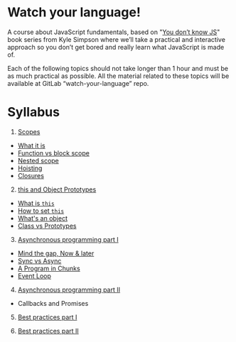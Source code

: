# Watch your language!

A course about JavaScript fundamentals, based on "[You don’t know JS](https://github.com/getify/You-Dont-Know-JS)" book series from Kyle Simpson where we’ll take a practical and interactive approach so you don’t get bored and really learn what JavaScript is made of.

Each of the following topics should not take longer than 1 hour and must be as much practical as possible. All the material related to these topics will be available at GitLab “watch-your-language” repo.

# Syllabus

1. [Scopes](http://172.25.1.187/learn-peer-to-peer/watch-your-language/wikis/scopes)
 * [What it is](http://172.25.1.187/learn-peer-to-peer/watch-your-language/wikis/scopes#what-it-is)
 * [Function vs block scope](http://172.25.1.187/learn-peer-to-peer/watch-your-language/wikis/scopes#local-scope)
 * [Nested scope](http://172.25.1.187/learn-peer-to-peer/watch-your-language/wikis/scopes#nested-scope)
 * [Hoisting](http://172.25.1.187/learn-peer-to-peer/watch-your-language/wikis/scopes#hoisting)
 * [Closures](http://172.25.1.187/learn-peer-to-peer/watch-your-language/wikis/scopes#closures)
 
2. [this and Object Prototypes](http://172.25.1.187/learn-peer-to-peer/watch-your-language/wikis/this-and-object-prototypes)
 * [What is `this`](http://172.25.1.187/learn-peer-to-peer/watch-your-language/wikis/this-and-object-prototypes#what-is-this)
 * [How to set `this`](http://172.25.1.187/learn-peer-to-peer/watch-your-language/wikis/this-and-object-prototypes#how-to-set-this)
 * [What's an object](http://172.25.1.187/learn-peer-to-peer/watch-your-language/wikis/this-and-object-prototypes#whats-an-object)
 * [Class vs Prototypes](http://172.25.1.187/learn-peer-to-peer/watch-your-language/wikis/this-and-object-prototypes#class-vs-prototypes)
            	
3. [Asynchronous programming part I](http://172.25.1.187/learn-peer-to-peer/watch-your-language/wikis/async)
  * [Mind the gap, Now & later](http://172.25.1.187/learn-peer-to-peer/watch-your-language/wikis/async#mind-the-gap-now-later)
  * [Sync vs Async](http://172.25.1.187/learn-peer-to-peer/watch-your-language/wikis/async#sync-vs-async)
  * [A Program in Chunks](http://172.25.1.187/learn-peer-to-peer/watch-your-language/wikis/async#a-program-in-chunks)
  * [Event Loop](http://172.25.1.187/learn-peer-to-peer/watch-your-language/wikis/async#event-loop)

4. [Asynchronous programming part II](http://172.25.1.187/learn-peer-to-peer/watch-your-language/wikis/async)
 * Callbacks and Promises
 
5. [Best practices part I](http://172.25.1.187/learn-peer-to-peer/watch-your-language/wikis/best-practices)

6. [Best practices part II](http://172.25.1.187/learn-peer-to-peer/watch-your-language/wikis/best-practices)

 
